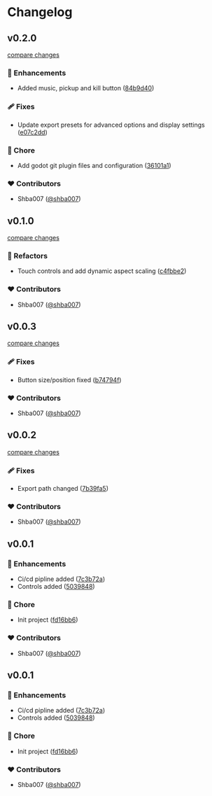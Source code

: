 # Changelog


## v0.2.0

[compare changes](https://github.com/shba007/game-of-life/compare/v0.1.0...v0.2.0)

### 🚀 Enhancements

- Added music, pickup and kill button ([84b9d40](https://github.com/shba007/game-of-life/commit/84b9d40))

### 🩹 Fixes

- Update export presets for advanced options and display settings ([e07c2dd](https://github.com/shba007/game-of-life/commit/e07c2dd))

### 🏡 Chore

- Add godot git plugin files and configuration ([36101a1](https://github.com/shba007/game-of-life/commit/36101a1))

### ❤️ Contributors

- Shba007 ([@shba007](https://github.com/shba007))

## v0.1.0

[compare changes](https://github.com/shba007/game-of-life/compare/v0.0.3...v0.1.0)

### 💅 Refactors

- Touch controls and add dynamic aspect scaling ([c4fbbe2](https://github.com/shba007/game-of-life/commit/c4fbbe2))

### ❤️ Contributors

- Shba007 ([@shba007](https://github.com/shba007))

## v0.0.3

[compare changes](https://github.com/shba007/game-of-life/compare/v0.0.2...v0.0.3)

### 🩹 Fixes

- Button size/position fixed ([b74794f](https://github.com/shba007/game-of-life/commit/b74794f))

### ❤️ Contributors

- Shba007 ([@shba007](https://github.com/shba007))

## v0.0.2

[compare changes](https://github.com/shba007/game-of-life/compare/v0.0.1...v0.0.2)

### 🩹 Fixes

- Export path changed ([7b39fa5](https://github.com/shba007/game-of-life/commit/7b39fa5))

### ❤️ Contributors

- Shba007 ([@shba007](https://github.com/shba007))

## v0.0.1


### 🚀 Enhancements

- Ci/cd pipline added ([7c3b72a](https://github.com/shba007/game-of-life/commit/7c3b72a))
- Controls added ([5039848](https://github.com/shba007/game-of-life/commit/5039848))

### 🏡 Chore

- Init project ([fd16bb6](https://github.com/shba007/game-of-life/commit/fd16bb6))

### ❤️ Contributors

- Shba007 ([@shba007](https://github.com/shba007))

## v0.0.1


### 🚀 Enhancements

- Ci/cd pipline added ([7c3b72a](https://github.com/shba007/game-of-life/commit/7c3b72a))
- Controls added ([5039848](https://github.com/shba007/game-of-life/commit/5039848))

### 🏡 Chore

- Init project ([fd16bb6](https://github.com/shba007/game-of-life/commit/fd16bb6))

### ❤️ Contributors

- Shba007 ([@shba007](https://github.com/shba007))

